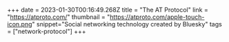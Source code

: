 +++
date = 2023-01-30T00:16:49.268Z
title = "The AT Protocol"
link = "https://atproto.com/"
thumbnail = "https://atproto.com/apple-touch-icon.png"
snippet="Social networking technology created by Bluesky"
tags = ["network-protocol"]
+++
